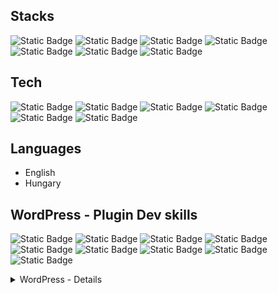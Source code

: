 ## Stacks

![Static Badge](https://img.shields.io/badge/php-skill?style=for-the-badge&logo=php&logoColor=white&color=%23777BB4)
![Static Badge](https://img.shields.io/badge/css-skill?style=for-the-badge&logo=css3&logoColor=white&color=%231572B6)
![Static Badge](https://img.shields.io/badge/html-skill?style=for-the-badge&logo=html5&logoColor=white&color=%23E34F26)
![Static Badge](https://img.shields.io/badge/javascript-skill?style=for-the-badge&logo=javascript&logoColor=white&color=%23F7DF1E)
![Static Badge](https://img.shields.io/badge/jquery-skill?style=for-the-badge&logo=jquery&logoColor=white&color=%230769AD)
![Static Badge](https://img.shields.io/badge/python-skill?style=for-the-badge&logo=python&logoColor=white&color=%233776AB)
![Static Badge](https://img.shields.io/badge/webgl-skill?style=for-the-badge&logo=webgl&logoColor=white&color=%23990000)

## Tech

![Static Badge](https://img.shields.io/badge/WordPress-tech?style=plastic&logo=wordpress&logoColor=white&color=%2321759B)
![Static Badge](https://img.shields.io/badge/Unity-tech?style=plastic&logo=unity&logoColor=white&labelColor=%23212121&color=%23212121)
![Static Badge](https://img.shields.io/badge/Woo-tech?style=plastic&logo=woo&logoColor=white&labelColor=%2396588A&color=%2396588A)
![Static Badge](https://img.shields.io/badge/Discord-tech?style=plastic&logo=discord&logoColor=white&labelColor=%235865F2&color=%235865F2)
![Static Badge](https://img.shields.io/badge/Github-tech?style=plastic&logo=github&logoColor=white&labelColor=%23181717&color=%23181717)
![Static Badge](https://img.shields.io/badge/OpenAI-tech?style=plastic&logo=openai&logoColor=white&labelColor=%23412991&color=%23412991)

## Languages

* English
* Hungary

## WordPress - Plugin Dev skills
![Static Badge](https://img.shields.io/badge/CrocoBlock-pskills?style=flat&logoColor=white&color=%230dc167)
![Static Badge](https://img.shields.io/badge/JetFormBuilder-pskills?style=flat&logoColor=white&color=%234272f9)
![Static Badge](https://img.shields.io/badge/Fluent-pskills?style=flat&logoColor=white&color=%237742e6)
![Static Badge](https://img.shields.io/badge/Woo-pskills?style=flat&logoColor=white&color=%237f54b3)
![Static Badge](https://img.shields.io/badge/WooSubscriptions-pskills?style=flat&logoColor=white&color=%237f54b3)
![Static Badge](https://img.shields.io/badge/WooMembership-pskills?style=flat&logoColor=white&color=%237f54b3)
![Static Badge](https://img.shields.io/badge/Elementor-pskills?style=flat&logoColor=white&color=%23ff7be5)
![Static Badge](https://img.shields.io/badge/LearnDash-pskills?style=flat&logoColor=white&color=%23235af3)
![Static Badge](https://img.shields.io/badge/TutorLMS-pskills?style=flat&logoColor=white&color=%230049f8)




<details>
  <summary>WordPress - Details</summary>

</details>
